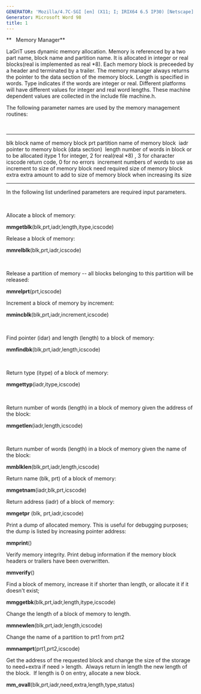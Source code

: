 ```yaml
---
GENERATOR: 'Mozilla/4.7C-SGI [en] (X11; I; IRIX64 6.5 IP30) [Netscape]'
Generator: Microsoft Word 98
title: 1
---
```


**   Memory Manager**

LaGriT uses dynamic memory allocation. Memory is referenced by a two
part name, block name and partition name. It is allocated in integer or
real blocks(real is implemented as real
*8). Each memory block is
preceeded by a header and terminated by a trailer. The memory manager
always returns the pointer to the data section of the memory block.
Length is specified in words. Type indicates if the words are integer or
real. Different platforms will have different values for integer and
real word lengths. These machine dependent values are collected in the
include file machine.h.

The following parameter names are used by the memory management
routines:

 

  ----------- ----------------------------------------------------------------------
  blk         block name of memory block
  prt         partition name of memory block 
  iadr        pointer to memory block (data section) 
  length      number of words in block or to be allocated
  itype       1 for integer, 2 for real(real
*8) , 3 for character
  icscode     return code, 0 for no errors 
  increment   numbers of words to use as increment to size of memory block
  need        required size of memory block
  extra       extra amount to add to size of memory block when increasing its size
  ----------- ----------------------------------------------------------------------

In the following list underlined parameters are required input
parameters.

 

Allocate a block of memory:

**mmgetblk**(blk,prt,iadr,length,itype,icscode)

Release a block of memory:

**mmrelblk**(blk,prt,iadr,icscode)

 

Release a partition of memory -- all blocks belonging to this partition
will be released:

**mmrelprt**(prt,icscode)

Increment a block of memory by increment:

**mmincblk**(blk,prt,iadr,increment,icscode)

 

Find pointer (idar) and length (length) to a block of memory:

**mmfindbk**(blk,prt,iadr,length,icscode)

 

Return type (itype) of a block of memory:

**mmgettyp**(iadr,itype,icscode)

 

Return number of words (length) in a block of memory given the address
of the block:

**mmgetlen**(iadr,length,icscode)

 

Return number of words (length) in a block of memory given the name of
the block:

**mmblklen**(blk,prt,iadr,length,icscode)

Return name (blk, prt) of a block of memory:

**mmgetnam**(iadr,blk,prt,icscode)

Return address (iadr) of a block of memory:

**mmgetpr** (blk, prt,iadr,icscode)

Print a dump of allocated memory. This is useful for debugging purposes;
the dump is listed by increasing pointer address:

**mmprint**()

Verify memory integrity. Print debug information if the memory block
headers or trailers have been overwritten.

**mmverify**()

Find a block of memory, increase it if shorter than length, or allocate
it if it doesn't exist;

**mmggetbk**(blk,prt,iadr,length,itype,icscode)

Change the length of a block of memory to length.

**mmnewlen**(blk,prt,iadr,length,icscode)

Change the name of a partition to prt1 from prt2

**mmnamprt**(prt1,prt2,icscode)

Get the address of the requested block and change the size of the
storage to need+extra if need &gt; length.  Always return in length the
new length of the block.  If length is 0 on entry, allocate a new
block.

**mm\_ovall**(blk,prt,iadr,need,extra,length,type,status)
